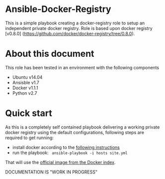 Ansible-Docker-Registry
===============

This is a simple playbook creating a docker-registry role to setup an independent private docker registry. Role is based upon docker registry [v0.8.0] (https://github.com/docker/docker-registry/tree/0.8.0).

About this document
===============

This role has been tested in an environment with the following components
 * Ubuntu v14.04
 * Ansisble v1.7
 * Docker v1.1.1
 * Python v2.7

Quick start
===============

As this is a completely self contained playbook delivering a working private docker registry using the default configurations,
following steps are required to get running:

 * install docker according to the [following instructions](http://docs.docker.io/installation/#installation)
 * run the playbook: ` ansible-playbook -i hosts site.yml`

That will use the
[official image from the Docker index](https://index.docker.io/_/registry/).


DOCUMENTATION IS "WORK IN PROGRESS"
